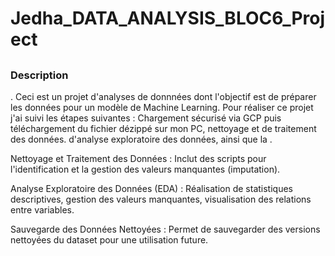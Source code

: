# Jedha_DATA_ANALYSIS_BLOC6_Project
## 
### Description
. Ceci est un projet d'analyses de donnnées  dont l'objectif est de préparer les données pour un modèle de Machine Learning. 
Pour réaliser ce projet j'ai suivi les étapes suivantes : Chargement sécurisé via GCP puis téléchargement du fichier dézippé sur mon PC, nettoyage et de traitement des données. d'analyse exploratoire des données, ainsi que la .

Nettoyage et Traitement des Données : Inclut des scripts pour l'identification et la gestion des valeurs manquantes (imputation).

Analyse Exploratoire des Données (EDA) : Réalisation de statistiques descriptives, gestion des valeurs manquantes, visualisation des relations entre variables.

Sauvegarde des Données Nettoyées : Permet de sauvegarder des versions nettoyées du dataset pour une utilisation future.